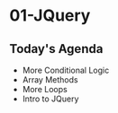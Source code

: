 # 01-JQuery

## Today's Agenda

- More Conditional Logic
- Array Methods
- More Loops
- Intro to JQuery
